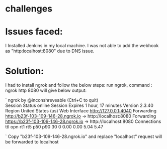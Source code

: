 # challenges

# Issues faced:

I Installed Jenkins in my local machine. I was not able to add the webhook as  "http:localhost:8080" due to DNS issue.

# Solution:

I had to install ngrok and follow the below steps:
run ngrok, command : ngrok http 8080
will give below output:

`
ngrok by @inconshreveable                                                                                                                                     (Ctrl+C to quit)   
Session Status                online                                                                                                                                          Session Expires               1 hour, 17 minutes                                                                                                                              Version                       2.3.40                                                                                                                                          Region                        United States (us)                                                                                                                              Web Interface                 http://127.0.0.1:4040                                                                                                                           Forwarding                    http://b23f-103-109-146-28.ngrok.io -> http://localhost:8080                                                                                    Forwarding                    https://b23f-103-109-146-28.ngrok.io -> http://localhost:8080                                                                                                                                                                                                                                                                 Connections                   ttl     opn     rt1     rt5     p50     p90                                                                                                                                   30      0       0.00    0.00    5.04    5.47 
                                                                                                        
`
Copy "b23f-103-109-146-28.ngrok.io" and replace "localhost" request will be forwarded to localhost

